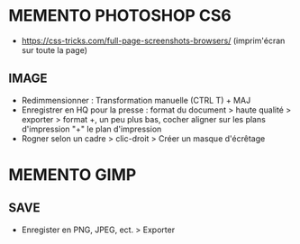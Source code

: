 # MEMENTO PHOTOSHOP CS6

* https://css-tricks.com/full-page-screenshots-browsers/ (imprim'écran sur toute la page)

## IMAGE

* Redimmensionner : Transformation manuelle (CTRL T) + MAJ
* Enregistrer en HQ pour la presse : format du document > 
haute qualité > exporter > format +, un peu plus bas, cocher aligner sur les plans d'impression 
"+" le plan d'impression
* Rogner selon un cadre > clic-droit > Créer un masque d'écrêtage


# MEMENTO GIMP

## SAVE
* Enregister en PNG, JPEG, ect. > Exporter